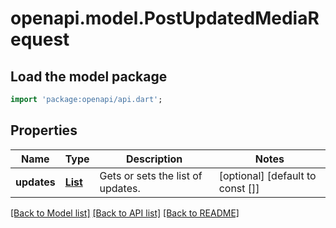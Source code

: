 # openapi.model.PostUpdatedMediaRequest

## Load the model package
```dart
import 'package:openapi/api.dart';
```

## Properties
Name | Type | Description | Notes
------------ | ------------- | ------------- | -------------
**updates** | [**List<MediaUpdateInfoPathDto>**](MediaUpdateInfoPathDto.md) | Gets or sets the list of updates. | [optional] [default to const []]

[[Back to Model list]](../README.md#documentation-for-models) [[Back to API list]](../README.md#documentation-for-api-endpoints) [[Back to README]](../README.md)


